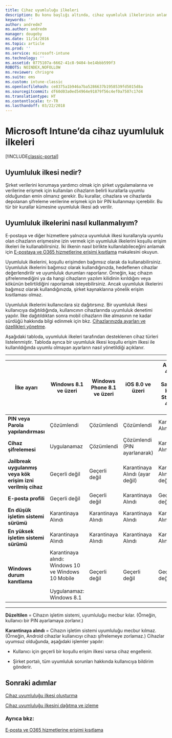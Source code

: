 ```yaml
---
title: Cihaz uyumluluğu ilkeleri
description: Bu konu başlığı altında, cihaz uyumluluk ilkelerinin anlamı ve nasıl çalıştıkları açıklanır.
keywords: ''
author: andredm7
ms.author: andredm
manager: dougeby
ms.date: 11/14/2016
ms.topic: article
ms.prod: ''
ms.service: microsoft-intune
ms.technology: ''
ms.assetid: 0775107a-6662-41c8-9404-be14bbb599f3
ROBOTS: NOINDEX,NOFOLLOW
ms.reviewer: chrisgre
ms.suite: ems
ms.custom: intune-classic
ms.openlocfilehash: ce8375a1b946a7ba5286637b1958539fd5015d8a
ms.sourcegitcommit: df60d03a0ed54964e91879f56c4ef0a7507c17d4
ms.translationtype: HT
ms.contentlocale: tr-TR
ms.lasthandoff: 03/22/2018
---
```

# <a name="device-compliance-policies-in-microsoft-intune"></a>Microsoft Intune’da cihaz uyumluluk ilkeleri

[!INCLUDE[classic-portal](../includes/classic-portal.md)]

## <a name="what-is-a-compliance-policy"></a>Uyumluluk ilkesi nedir?
Şirket verilerini korumaya yardımcı olmak için şirket uygulamalarına ve verilerine erişmek için kullanılan cihazların belirli kurallarla uyumlu olduğundan emin olmanız gerekir. Bu kurallar, cihazlara ve cihazlarda depolanan şifreleme verilerine erişmek için bir PIN kullanmayı içerebilir. Bu tür bir kurallar kümesine uyumluluk ilkesi adı verilir.

## <a name="how-should-i-use-compliance-policies"></a>Uyumluluk ilkelerini nasıl kullanmalıyım?
E-postaya ve diğer hizmetlere yalnızca uyumluluk ilkesi kurallarıyla uyumlu olan cihazların erişmesine izin vermek için uyumluluk ilkelerini koşullu erişim ilkeleri ile kullanabilirsiniz. İki ilkenin nasıl birlikte kullanılabileceğini anlamak için [E-postaya ve O365 hizmetlerine erişimi kısıtlama](restrict-access-to-email-and-o365-services-with-microsoft-intune.md) makalesini okuyun.

Uyumluluk ilkelerini, koşullu erişimden bağımsız olarak da kullanabilirsiniz. Uyumluluk ilkelerini bağımsız olarak kullandığınızda, hedeflenen cihazlar değerlendirilir ve uyumluluk durumları raporlanır. Örneğin, kaç cihazın şifrelenmediğini ya da hangi cihazların yazılım kilidinin kırıldığını veya kökünün belirtildiğini raporlamak isteyebilirsiniz. Ancak uyumluluk ilkelerini bağımsız olarak kullandığınızda, şirket kaynaklarına yönelik erişim kısıtlaması olmaz.

Uyumluluk ilkelerini kullanıcılara siz dağıtırsınız. Bir uyumluluk ilkesi kullanıcıya dağıtıldığında, kullanıcının cihazlarında uyumluluk denetimi yapılır.
İlke dağıtıldıktan sonra mobil cihazların ilke almasının ne kadar sürdüğü hakkında bilgi edinmek için bkz. [Cihazlarınızda ayarları ve özellikleri yönetme](/intune-classic/deploy-use/manage-settings-and-features-on-your-devices-with-microsoft-intune-policies#frequently-asked-questions-about-intune-policies).

Aşağıdaki tabloda, uyumluluk ilkeleri tarafından desteklenen cihaz türleri listelenmiştir. Tabloda ayrıca bir uyumluluk ilkesi koşullu erişim ilkesi ile kullanıldığında uyumlu olmayan ayarların nasıl yönetildiği açıklanır.

-----------------------------

|İlke ayarı| Windows 8.1 ve üzeri| Windows Phone 8.1 ve üzeri| iOS 8.0 ve üzeri|Android 4.0 ve üzeri<br/>Samsung KNOX Standard 4.0 ve üzeri|
|-----|----|----|----|----|
|**PIN veya Parola yapılandırması** |Çözümlendi|Çözümlendi|Çözümlendi|Karantinaya Alındı|
|**Cihaz şifrelemesi**|Uygulanamaz|Çözümlendi|Çözümlendi (PIN ayarlanarak)|Karantinaya Alındı|
|**Jailbreak uygulanmış veya kök erişim izni verilmiş cihaz**|Geçerli değil|Geçerli değil|Karantinaya Alındı (ayar değil)|Karantinaya Alındı (ayar değil)|
|**E-posta profili**|Geçerli değil|Geçerli değil|Karantinaya Alındı|Geçerli değil|
|**En düşük işletim sistemi sürümü**|Karantinaya Alındı|Karantinaya Alındı|Karantinaya Alındı|Karantinaya Alındı|
|**En yüksek işletim sistemi sürümü**|Karantinaya Alındı|Karantinaya Alındı|Karantinaya Alındı|Karantinaya Alındı|
|**Windows durum kanıtlama**|Karantinaya alındı: Windows 10 ve Windows 10 Mobile<br /><br />Uygulanamaz: Windows 8.1|Geçerli değil|Geçerli değil|Geçerli değil|

------------------------------

**Düzeltilen** = Cihazın işletim sistemi, uyumluluğu mecbur kılar. (Örneğin, kullanıcı bir PIN ayarlamaya zorlanır.)

**Karantinaya alındı** = Cihazın işletim sistemi uyumluluğu mecbur kılmaz. (Örneğin, Android cihazlar kullanıcıyı cihazı şifrelemeye zorlamaz.) Cihazlar uyumsuz olduğunda, aşağıdaki işlemler yapılır:

-   Kullanıcı için geçerli bir koşullu erişim ilkesi varsa cihaz engellenir.

-   Şirket portalı, tüm uyumluluk sorunları hakkında kullanıcıya bildirim gönderir.

## <a name="next-steps"></a>Sonraki adımlar
[Cihaz uyumluluğu ilkesi oluşturma](create-a-device-compliance-policy-in-microsoft-intune.md)

[Cihaz uyumluluğu ilkesini dağıtma ve izleme](deploy-and-monitor-a-device-compliance-policy-in-microsoft-intune.md)

### <a name="see-also"></a>Ayrıca bkz:
[E-posta ve O365 hizmetlerine erişimi kısıtlama](restrict-access-to-email-and-o365-services-with-microsoft-intune.md)
